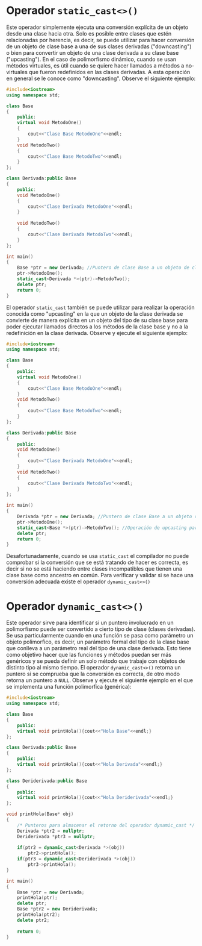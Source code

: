 # Operador `static_cast<>()`

Este operador simplemente ejecuta una conversión explícita de un objeto desde una clase hacia otra. Solo es posible entre clases que estén relacionadas por herencia, es decir, se puede utilizar para hacer conversión de un objeto de clase base a una de sus clases derivadas ("downcasting") o bien para convertir un objeto de una clase derivada a su clase base ("upcasting"). En el caso de polimorfismo dinámico, cuando se usan métodos virtuales, es útil cuando se quiere hacer llamados a métodos a no-virtuales que fueron redefinidos en las clases derivadas. A esta operación en general se le conoce como "downcasting". Observe el siguiente ejemplo:

```C++ runnable
#include<iostream>
using namespace std;

class Base
{
    public:
    virtual void MetodoOne()
    {
        cout<<"Clase Base MetodoOne"<<endl;
    }
    void MetodoTwo()
    {
        cout<<"Clase Base MetodoTwo"<<endl;
    }
};

class Derivada:public Base
{
    public:
    void MetodoOne()
    {
        cout<<"Clase Derivada MetodoOne"<<endl;
    }
	
	void MetodoTwo()
    {
        cout<<"Clase Derivada MetodoTwo"<<endl;
    }
};

int main()
{
    Base *ptr = new Derivada; //Puntero de clase Base a un objeto de clase Derivada
    ptr->MetodoOne();
    static_cast<Derivada *>(ptr)->MetodoTwo();
    delete ptr;
    return 0;
}
```

El operador `static_cast` también se puede utilizar para realizar la operación conocida como "upcasting" en la que un objeto de la clase derivada se convierte de manera explícita en un objeto del tipo de su clase base para poder ejecutar llamados directos a los métodos de la clase base y no a la redefinición en la clase derivada. Observe y ejecute el siguiente ejemplo:

```C++ runnable
#include<iostream>
using namespace std;

class Base
{
    public:
    virtual void MetodoOne()
    {
        cout<<"Clase Base MetodoOne"<<endl;
    }
    void MetodoTwo()
    {
        cout<<"Clase Base MetodoTwo"<<endl;
    }
};

class Derivada:public Base
{
    public:
    void MetodoOne()
    {
        cout<<"Clase Derivada MetodoOne"<<endl;
    }
    void MetodoTwo()
    {
        cout<<"Clase Derivada MetodoTwo"<<endl;
    }
};

int main()
{
    Derivada *ptr = new Derivada; //Puntero de clase Base a un objeto de clase Derivada
    ptr->MetodoOne();
    static_cast<Base *>(ptr)->MetodoTwo(); //Operación de upcasting para llamar al método de la clase base
    delete ptr;
    return 0;
}
```
Desafortunadamente, cuando se usa `static_cast` el compilador no puede comprobar si la conversión que se está tratando de hacer es correcta, es decir si no se está haciendo entre clases incompatibles que tienen una clase base como ancestro en común. Para verificar y validar si se hace una conversión adecuada existe el operador `dynamic_cast<>()`

# Operador `dynamic_cast<>()`

Este operador sirve para identificar si un puntero involucrado en un polimorfismo puede ser convertido a cierto tipo de clase (clases derivadas). Se usa particularmente cuando en una función se pasa como parámetro un objeto polimorfico, es decir, un parámetro formal del tipo de la clase base que conlleva a un parámetro real del tipo de una clase derivada. Esto tiene como objetivo hacer que las funciones y métodos puedan ser más genéricos y se pueda definir un solo método que trabaje con objetos de distinto tipo al mismo tiempo. El operador `dynamic_cast<>()` retorna un puntero si se comprueba que la conversión es correcta, de otro modo retorna un puntero a `NULL`. Observe y ejecute el siguiente ejemplo en el que se implementa una función polimorfica (genérica):

```C++ runnable
#include<iostream>
using namespace std;

class Base
{
    public:
    virtual void printHola(){cout<<"Hola Base"<<endl;}
};

class Derivada:public Base
{
    public:
    virtual void printHola(){cout<<"Hola Derivada"<<endl;}
};

class Deriderivada:public Base
{
    public:
    virtual void printHola(){cout<<"Hola Deriderivada"<<endl;}
};

void printHola(Base* obj)
{
    /* Punteros para almacenar el retorno del operador dynamic_cast */
    Derivada *ptr2 = nullptr;
    Deriderivada *ptr3 = nullptr;
    
    if(ptr2 = dynamic_cast<Derivada *>(obj))
        ptr2->printHola();
    if(ptr3 = dynamic_cast<Deriderivada *>(obj))
        ptr3->printHola();
}

int main()
{
    Base *ptr = new Derivada;
    printHola(ptr);
    delete ptr;
    Base *ptr2 = new Deriderivada;
    printHola(ptr2);
    delete ptr2;
    
    return 0;
}
```
























